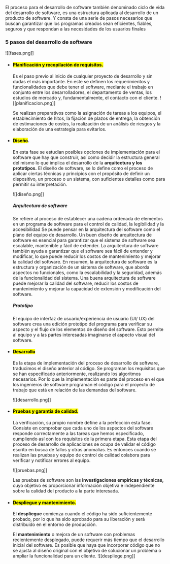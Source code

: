 El proceso para el desarrollo de software también denominado ciclo de vida del desarrollo de software, es una estructura aplicada al desarrollo de un producto de software. Y consta de una serie de pasos necesarios que buscan garantizar que los programas creados sean eficientes, fiables, seguros y que respondan a las necesidades de los usuarios finales

### 5 pasos  del desarrollo de software

![[fases.png]]

- #### <mark class="hltr-yellow">Planificación y recopilación de requisitos.</mark>
	Es el paso previo al inicio de cualquier proyecto de desarrollo y sin dudas el más importante. En este se definen los requerimientos y funcionalidades que debe tener el software, mediante el trabajo en conjunto entre los desarrolladores, el departamento de ventas, los estudios de mercado y, fundamentalmente, el contacto con el cliente. 
	![[planificacion.png]]
    
	Se realizan preparativos como la asignación de tareas a los equipos, el establecimiento de hitos, la fijación de plazos de entrega, la obtención de estimaciones de costes, la realización de un análisis de riesgos y la elaboración de una estrategia para evitarlos.

- #### <mark class="hltr-yellow">Diseño</mark>.
    En esta fase se estudian posibles opciones de implementación para el software que hay que construir, así como decidir la estructura general del mismo lo que implica el desarrollo de la **arquitectura y los prototipos.**
    El diseño de software, se lo define como el proceso de aplicar ciertas técnicas y principios con el propósito de definir un dispositivo, un proceso o un sistema, con suficientes detalles como para permitir su interpretación. 

	![[diseño.png]]
	
    ##### Arquitectura de software
    Se refiere al proceso de establecer una cadena ordenada de elementos en un programa de software para el control de calidad, la legibilidad y la accesibilidad Se puede pensar en la arquitectura del software como el plano del equipo de desarrollo.
    Un buen diseño de arquitectura de software es esencial para garantizar que el sistema de software sea escalable, mantenible y fácil de extender. La arquitectura de software también ayuda a garantizar que el software sea fácil de entender y modificar, lo que puede reducir los costos de mantenimiento y mejorar la calidad del software.
    En resumen, la arquitectura de software es la estructura y organización de un sistema de software, que aborda aspectos no funcionales, como la escalabilidad y la seguridad, además de la funcionalidad del sistema. Una buena arquitectura de software puede mejorar la calidad del software, reducir los costos de mantenimiento y mejorar la capacidad de extensión y modificación del software.
    
    ##### Prototipo
    El equipo de interfaz de usuario/experiencia de usuario (UI/ UX) del software crea una edición prototipo del programa para verificar su aspecto y el flujo de los elementos de diseño del
    software. Esto permite al equipo y a las partes interesadas imaginarse el aspecto visual del software.

- #### <mark class="hltr-yellow">Desarrollo</mark>
    Es la etapa de implementación del proceso de desarrollo de software, traducimos el diseño anterior al código. Se programan los requisitos que se han especificado anteriormente, realizando los algoritmos necesarios.
    Por lo que la implementación es parte del proceso en el que los ingenieros de software programan el código para el proyecto de trabajo que está en relación de las demandas del software. 
    
    ![[desarrollo.png]]

- #### <mark class="hltr-yellow">Pruebas y garantía de calidad.</mark>
    La verificación, su propio nombre define a la perfección esta fase.
    Consiste en comprobar que cada uno de los aspectos del software responde correctamente a las tareas que hemos especificado, cumpliendo así con los requisitos de la primera etapa.
    Esta etapa del proceso de desarrollo de aplicaciones se ocupa de validar el código escrito en busca de fallos y otras anomalías. Es entonces cuando se realizan las pruebas y equipo de control de calidad colabora para verificar y notificar errores al equipo. 
    
    ![[pruebas.png]]
    
    Las pruebas de software son las **investigaciones empíricas y técnicas,** cuyo objetivo es proporcionar información objetiva e independiente sobre la calidad del producto a la parte interesada. 

- #### <mark class="hltr-yellow">Despliegue y mantenimiento.</mark>
    El **despliegue** comienza cuando el código ha sido suficientemente probado, por lo que ha sido aprobado para su liberación y será distribuido en el entorno de producción. 
    
    El **mantenimiento** o mejora de un software con problemas recientemente desplegado, puede requerir más tiempo que el desarrollo inicial del software. Es posible que haya que incorporar código que no se ajusta al diseño original con el objetivo de solucionar un problema o ampliar la funcionalidad para un cliente. 
    ![[despliege.png]]
